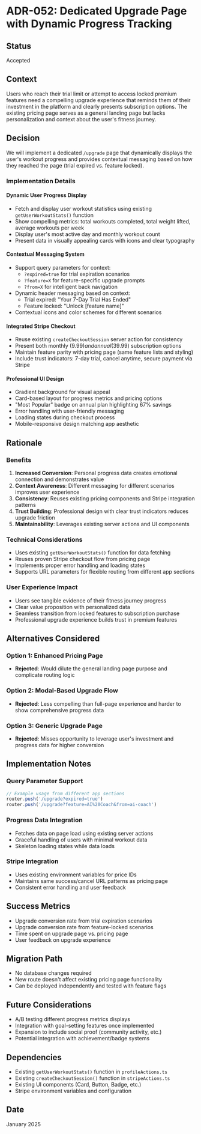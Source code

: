 # ADR-052: Dedicated Upgrade Page with Dynamic Progress Tracking

## Status
Accepted

## Context
Users who reach their trial limit or attempt to access locked premium features need a compelling upgrade experience that reminds them of their investment in the platform and clearly presents subscription options. The existing pricing page serves as a general landing page but lacks personalization and context about the user's fitness journey.

## Decision
We will implement a dedicated `/upgrade` page that dynamically displays the user's workout progress and provides contextual messaging based on how they reached the page (trial expired vs. feature locked).

### Implementation Details

#### Dynamic User Progress Display
- Fetch and display user workout statistics using existing `getUserWorkoutStats()` function
- Show compelling metrics: total workouts completed, total weight lifted, average workouts per week
- Display user's most active day and monthly workout count
- Present data in visually appealing cards with icons and clear typography

#### Contextual Messaging System
- Support query parameters for context:
  - `?expired=true` for trial expiration scenarios
  - `?feature=X` for feature-specific upgrade prompts
  - `?from=X` for intelligent back navigation
- Dynamic header messaging based on context:
  - Trial expired: "Your 7-Day Trial Has Ended"
  - Feature locked: "Unlock [feature name]"
- Contextual icons and color schemes for different scenarios

#### Integrated Stripe Checkout
- Reuse existing `createCheckoutSession` server action for consistency
- Present both monthly ($9.99) and annual ($39.99) subscription options
- Maintain feature parity with pricing page (same feature lists and styling)
- Include trust indicators: 7-day trial, cancel anytime, secure payment via Stripe

#### Professional UI Design
- Gradient background for visual appeal
- Card-based layout for progress metrics and pricing options
- "Most Popular" badge on annual plan highlighting 67% savings
- Error handling with user-friendly messaging
- Loading states during checkout process
- Mobile-responsive design matching app aesthetic

## Rationale

### Benefits
1. **Increased Conversion**: Personal progress data creates emotional connection and demonstrates value
2. **Context Awareness**: Different messaging for different scenarios improves user experience
3. **Consistency**: Reuses existing pricing components and Stripe integration patterns
4. **Trust Building**: Professional design with clear trust indicators reduces upgrade friction
5. **Maintainability**: Leverages existing server actions and UI components

### Technical Considerations
- Uses existing `getUserWorkoutStats()` function for data fetching
- Reuses proven Stripe checkout flow from pricing page
- Implements proper error handling and loading states
- Supports URL parameters for flexible routing from different app sections

### User Experience Impact
- Users see tangible evidence of their fitness journey progress
- Clear value proposition with personalized data
- Seamless transition from locked features to subscription purchase
- Professional upgrade experience builds trust in premium features

## Alternatives Considered

### Option 1: Enhanced Pricing Page
- **Rejected**: Would dilute the general landing page purpose and complicate routing logic

### Option 2: Modal-Based Upgrade Flow
- **Rejected**: Less compelling than full-page experience and harder to show comprehensive progress data

### Option 3: Generic Upgrade Page
- **Rejected**: Misses opportunity to leverage user's investment and progress data for higher conversion

## Implementation Notes

### Query Parameter Support
```typescript
// Example usage from different app sections
router.push('/upgrade?expired=true')
router.push('/upgrade?feature=AI%20Coach&from=ai-coach')
```

### Progress Data Integration
- Fetches data on page load using existing server actions
- Graceful handling of users with minimal workout data
- Skeleton loading states while data loads

### Stripe Integration
- Uses existing environment variables for price IDs
- Maintains same success/cancel URL patterns as pricing page
- Consistent error handling and user feedback

## Success Metrics
- Upgrade conversion rate from trial expiration scenarios
- Upgrade conversion rate from feature-locked scenarios
- Time spent on upgrade page vs. pricing page
- User feedback on upgrade experience

## Migration Path
- No database changes required
- New route doesn't affect existing pricing page functionality
- Can be deployed independently and tested with feature flags

## Future Considerations
- A/B testing different progress metrics displays
- Integration with goal-setting features once implemented
- Expansion to include social proof (community activity, etc.)
- Potential integration with achievement/badge systems

## Dependencies
- Existing `getUserWorkoutStats()` function in `profileActions.ts`
- Existing `createCheckoutSession()` function in `stripeActions.ts`
- Existing UI components (Card, Button, Badge, etc.)
- Stripe environment variables and configuration

## Date
January 2025